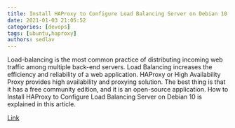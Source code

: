 ```yaml
---
title: Install HAProxy to Configure Load Balancing Server on Debian 10
date: 2021-01-03 21:05:52
categories: [devops]
tags: [ubuntu,haproxy]
authors: sedlav
---
```


Load-balancing is the most common practice of distributing incoming web traffic among multiple back-end servers. Load Balancing increases the efficiency and reliability of a web application. HAProxy or High Availability Proxy provides high availability and proxying solution. The best thing is that it has a free community edition, and it is an open-source application. How to Install HAProxy to Configure Load Balancing Server on Debian 10 is explained in this article.

[Link](https://linuxhint.com/install_haproxy_configure_load_balancing_server_debian_10/)
